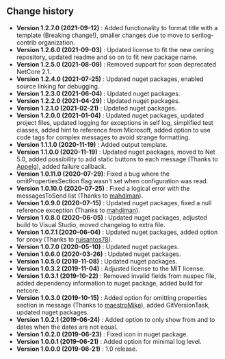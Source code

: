 Change history
--------------

* **Version 1.2.7.0 (2021-09-12)** : Added functionality to format title with a template (Breaking change!), smaller changes due to move to serilog-contrib organization.
* **Version 1.2.6.0 (2021-09-03)** : Updated license to fit the new owning repository, updated readme and so on to fit new package name.
* **Version 1.2.5.0 (2021-08-09)** : Removed support for soon deprecated NetCore 2.1.
* **Version 1.2.4.0 (2021-07-25)** : Updated nuget packages, enabled source linking for debugging.
* **Version 1.2.3.0 (2021-06-04)** : Updated nuget packages.
* **Version 1.2.2.0 (2021-04-29)** : Updated nuget packages.
* **Version 1.2.1.0 (2021-02-21)** : Updated nuget packages.
* **Version 1.2.0.0 (2021-01-04)** : Updated nuget packages, updated project files, updated logging for exceptions in self log, simplified test classes, added hint to reference from Microsoft, added option to use code tags for complex messages to avoid strange formatting.
* **Version 1.1.1.0 (2020-11-19)** : Added output template.
* **Version 1.1.0.0 (2020-11-19)** : Updated nuget packages, moved to Net 5.0, added possibility to add static buttons to each message (Thanks to [Appelg](https://github.com/Appelg)), added failure callback.
* **Version 1.0.11.0 (2020-07-29)**: Fixed a bug where the omitPropertiesSection flag wasn't set when configuration was read.
* **Version 1.0.10.0 (2020-07-25)** : Fixed a logical error with the messagesToSend list (Thanks to [mahdiman](https://github.com/mahdiman)).
* **Version 1.0.9.0 (2020-07-15)** : Updated nuget packages, fixed a null reference exception (Thanks to [mahdiman](https://github.com/mahdiman)).
* **Version 1.0.8.0 (2020-06-05)** : Updated nuget packages, adjusted build to Visual Studio, moved changelog to extra file.
* **Version 1.0.7.1 (2020-06-04)** : Updated nuget packages, added option for proxy (Thanks to [ruisantos78](https://github.com/ruisantos78)).
* **Version 1.0.7.0 (2020-05-10)** : Updated nuget packages.
* **Version 1.0.6.0 (2020-03-26)** : Updated nuget packages.
* **Version 1.0.5.0 (2019-11-08)** : Updated nuget packages.
* **Version 1.0.3.2 (2019-11-04)** : Adjusted license to the MIT license.
* **Version 1.0.3.1 (2019-10-22)** : Removed invalid fields from nuspec file, added dependency information to nuget package, added build for netcore.
* **Version 1.0.3.0 (2019-10-15)** : Added option for omitting properties section in message (Thanks to [maestroMike](https://github.com/maestroMike)), added GitVersionTask, updated nuget packages.
* **Version 1.0.2.1 (2019-06-24)** : Added option to only show from and to dates when the dates are not equal.
* **Version 1.0.2.0 (2019-06-23)** : Fixed icon in nuget package.
* **Version 1.0.0.1 (2019-06-21)** : Added option for minimal log level.
* **Version 1.0.0.0 (2019-06-21)** : 1.0 release.